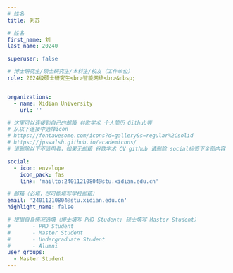 ```yaml
---
# 姓名
title: 刘苏

# 姓名
first_name: 刘
last_name: 20240

superuser: false

# 博士研究生/硕士研究生/本科生/校友（工作单位）
role: 2024级硕士研究生<br>智能网络<br>&nbsp;


organizations:
  - name: Xidian University
    url: ''

# 这里可以连接到自己的邮箱 谷歌学术 个人简历 Github等 
# 从以下连接中选择icon
# https://fontawesome.com/icons?d=gallery&s=regular%2Csolid
# https://jpswalsh.github.io/academicons/
# 请删除以下不适用者，如果无邮箱 谷歌学术 CV github 请删除 social标签下全部内容

social:
  - icon: envelope
    icon_pack: fas
    link: 'mailto:24011210804@stu.xidian.edu.cn'

# 邮箱（必填，尽可能填写学校邮箱）
email: '24011210804@stu.xidian.edu.cn'
highlight_name: false

# 根据自身情况选填（博士填写 PHD Student; 硕士填写 Master Student）
#       - PHD Student
#       - Master Student
#       - Undergraduate Student
#       - Alumni
user_groups:
  - Master Student
---
```

